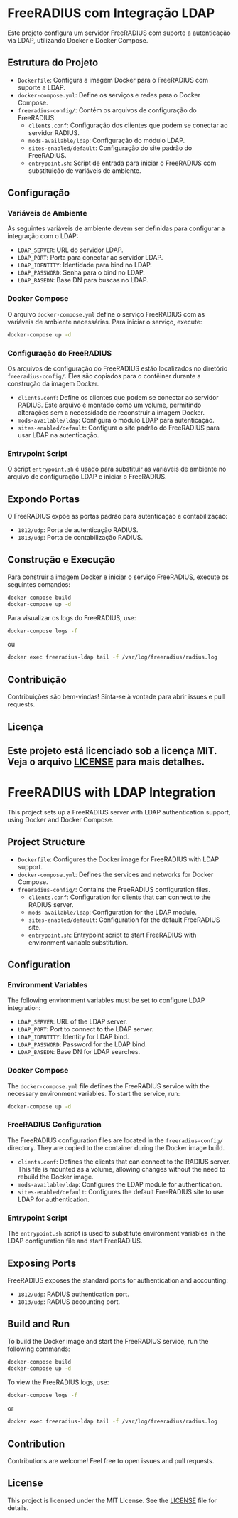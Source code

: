 # FreeRADIUS com Integração LDAP

Este projeto configura um servidor FreeRADIUS com suporte a autenticação via LDAP, utilizando Docker e Docker Compose.

## Estrutura do Projeto

- `Dockerfile`: Configura a imagem Docker para o FreeRADIUS com suporte a LDAP.
- `docker-compose.yml`: Define os serviços e redes para o Docker Compose.
- `freeradius-config/`: Contém os arquivos de configuração do FreeRADIUS.
  - `clients.conf`: Configuração dos clientes que podem se conectar ao servidor RADIUS.
  - `mods-available/ldap`: Configuração do módulo LDAP.
  - `sites-enabled/default`: Configuração do site padrão do FreeRADIUS.
  - `entrypoint.sh`: Script de entrada para iniciar o FreeRADIUS com substituição de variáveis de ambiente.

## Configuração

### Variáveis de Ambiente

As seguintes variáveis de ambiente devem ser definidas para configurar a integração com o LDAP:

- `LDAP_SERVER`: URL do servidor LDAP.
- `LDAP_PORT`: Porta para conectar ao servidor LDAP.
- `LDAP_IDENTITY`: Identidade para bind no LDAP.
- `LDAP_PASSWORD`: Senha para o bind no LDAP.
- `LDAP_BASEDN`: Base DN para buscas no LDAP.

### Docker Compose

O arquivo `docker-compose.yml` define o serviço FreeRADIUS com as variáveis de ambiente necessárias. Para iniciar o serviço, execute:

```sh
docker-compose up -d
```

### Configuração do FreeRADIUS

Os arquivos de configuração do FreeRADIUS estão localizados no diretório `freeradius-config/`. Eles são copiados para o contêiner durante a construção da imagem Docker.

- `clients.conf`: Define os clientes que podem se conectar ao servidor RADIUS. Este arquivo é montado como um volume, permitindo alterações sem a necessidade de reconstruir a imagem Docker.
- `mods-available/ldap`: Configura o módulo LDAP para autenticação.
- `sites-enabled/default`: Configura o site padrão do FreeRADIUS para usar LDAP na autenticação.

### Entrypoint Script

O script `entrypoint.sh` é usado para substituir as variáveis de ambiente no arquivo de configuração LDAP e iniciar o FreeRADIUS.

## Expondo Portas

O FreeRADIUS expõe as portas padrão para autenticação e contabilização:

- `1812/udp`: Porta de autenticação RADIUS.
- `1813/udp`: Porta de contabilização RADIUS.

## Construção e Execução

Para construir a imagem Docker e iniciar o serviço FreeRADIUS, execute os seguintes comandos:

```sh
docker-compose build
docker-compose up -d
```

Para visualizar os logs do FreeRADIUS, use:

```sh
docker-compose logs -f
```
ou
```sh
docker exec freeradius-ldap tail -f /var/log/freeradius/radius.log
```

## Contribuição

Contribuições são bem-vindas! Sinta-se à vontade para abrir issues e pull requests.

## Licença

Este projeto está licenciado sob a licença MIT. Veja o arquivo [LICENSE](LICENSE) para mais detalhes.
---

# FreeRADIUS with LDAP Integration

This project sets up a FreeRADIUS server with LDAP authentication support, using Docker and Docker Compose.

## Project Structure

- `Dockerfile`: Configures the Docker image for FreeRADIUS with LDAP support.
- `docker-compose.yml`: Defines the services and networks for Docker Compose.
- `freeradius-config/`: Contains the FreeRADIUS configuration files.
  - `clients.conf`: Configuration for clients that can connect to the RADIUS server.
  - `mods-available/ldap`: Configuration for the LDAP module.
  - `sites-enabled/default`: Configuration for the default FreeRADIUS site.
  - `entrypoint.sh`: Entrypoint script to start FreeRADIUS with environment variable substitution.

## Configuration

### Environment Variables

The following environment variables must be set to configure LDAP integration:

- `LDAP_SERVER`: URL of the LDAP server.
- `LDAP_PORT`: Port to connect to the LDAP server.
- `LDAP_IDENTITY`: Identity for LDAP bind.
- `LDAP_PASSWORD`: Password for the LDAP bind.
- `LDAP_BASEDN`: Base DN for LDAP searches.

### Docker Compose

The `docker-compose.yml` file defines the FreeRADIUS service with the necessary environment variables. To start the service, run:

```sh
docker-compose up -d
```

### FreeRADIUS Configuration

The FreeRADIUS configuration files are located in the `freeradius-config/` directory. They are copied to the container during the Docker image build.

- `clients.conf`: Defines the clients that can connect to the RADIUS server. This file is mounted as a volume, allowing changes without the need to rebuild the Docker image.
- `mods-available/ldap`: Configures the LDAP module for authentication.
- `sites-enabled/default`: Configures the default FreeRADIUS site to use LDAP for authentication.

### Entrypoint Script

The `entrypoint.sh` script is used to substitute environment variables in the LDAP configuration file and start FreeRADIUS.

## Exposing Ports

FreeRADIUS exposes the standard ports for authentication and accounting:

- `1812/udp`: RADIUS authentication port.
- `1813/udp`: RADIUS accounting port.

## Build and Run

To build the Docker image and start the FreeRADIUS service, run the following commands:

```sh
docker-compose build
docker-compose up -d
```

To view the FreeRADIUS logs, use:

```sh
docker-compose logs -f
```
or
```sh
docker exec freeradius-ldap tail -f /var/log/freeradius/radius.log
```

## Contribution

Contributions are welcome! Feel free to open issues and pull requests.

## License

This project is licensed under the MIT License. See the [LICENSE](LICENSE) file for details.
